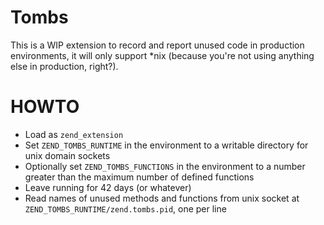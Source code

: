 Tombs
=====

This is a WIP extension to record and report unused code in production environments, it will only support *nix (because you're not using anything else in production, right?).

HOWTO
=====

  - Load as `zend_extension`
  - Set `ZEND_TOMBS_RUNTIME` in the environment to a writable directory for unix domain sockets
  - Optionally set `ZEND_TOMBS_FUNCTIONS` in the environment to a number greater than the maximum number of defined functions
  - Leave running for 42 days (or whatever)
  - Read names of unused methods and functions from unix socket at `ZEND_TOMBS_RUNTIME/zend.tombs.pid`, one per line
